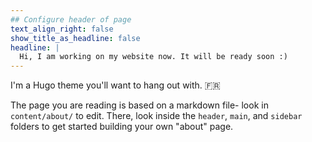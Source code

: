 ```yaml
---
## Configure header of page
text_align_right: false
show_title_as_headline: false
headline: |
  Hi, I am working on my website now. It will be ready soon :)
---
```


<!-- this is a subheadline -->
I'm a Hugo theme you'll want to hang out with. :fr: 

The page you are reading is based on a markdown file- look in `content/about/` to edit. There, look inside the `header`, `main`, and `sidebar` folders to get started building your own "about" page.